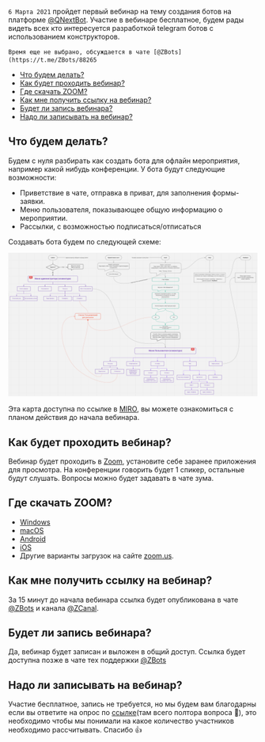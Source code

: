 
`6 Марта 2021` пройдет первый вебинар на тему создания ботов на платформе [@QNextBot](http://t.me/qnextbot). Участие в вебинаре бесплатное, будем рады видеть всех кто интересуется разработкой telegram ботов с использованием конструкторов.
```plain
Время еще не выбрано, обсуждается в чате [@ZBots](https://t.me/ZBots/88265
```
* [Что будем делать?](#что-будем-делать?)
* [Как будет проходить вебинар?](#как-будет-проходить-вебинар?)
* [Где скачать ZOOM?](#где-скачать-zoom?)
* [Как мне получить ссылку на вебинар?](#как-мне-получить-ссылку-на-вебинар?)
* [Будет ли запись вебинара?](#будет-ли-запись-вебинара?)
* [Надо ли записывать на вебинар?](#надо-ли-записывать-на-вебинар?)


## Что будем делать?

Будем с нуля разбирать как создать бота для офлайн мероприятия, например какой нибудь конференции. У бота будут следующие возможности:
* Приветствие в чате, отправка в приват, для заполнения формы-заявки.
* Меню пользователя, показывающее общую информацию о мероприятии.
* Рассылки, с возможностью подписаться/отписаться

Создавать бота будем по следующей схеме:

![](./1.png)

Эта карта доступна по ссылке в [MIRO](https://miro.com/app/board/o9J_leIadpY=/), вы можете ознакомиться с планом действия до начала вебинара. 
## Как будет проходить вебинар?

Вебинар будет проходить в [Zoom](https://zoom.us/), установите себе заранее приложения для просмотра. На конференции говорить будет 1 спикер, остальные будут слушать. Вопросы можно будет задавать в чате зума.
## Где скачать ZOOM?
* [Windows](https://zoom.us/client/latest/ZoomInstaller.exe)
* [macOS](https://zoom.us/client/latest/Zoom.pkg)
* [Android](https://play.google.com/store/apps/details?id=us.zoom.videomeetings)
* [iOS](https://apps.apple.com/ru/app/zoom-cloud-meetings/id546505307)
* Другие варианты загрузок на сайте [zoom.us](https://zoom.us/download#client_4meeting).
## Как мне получить ссылку на вебинар?

За 15 минут до начала вебинара ссылка будет опубликована в чате [@ZBots](http://t.me/ZBots) и канала [@ZCanal](https://t.me/ZCanal).
## Будет ли запись вебинара?

Да, вебинар будет записан и выложен в общий доступ. Ссылка будет доступна позже в чате тех поддержки [@ZBots](http://t.me/ZBots)
## Надо ли записывать на вебинар?

Участие бесплатное, запись не требуется, но мы будем вам благодарны если вы ответите на опрос по [ссылке](https://t.me/QNextSupportBot?start=webinar_event_bot)(там всего полтора вопроса 🙂), это необходимо чтобы мы понимали на какое количество участников необходимо рассчитывать. Спасибо 👍




  

